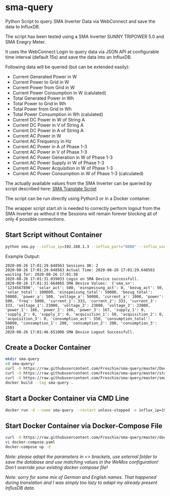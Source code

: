 # sma-query
Python Script to query SMA Inverter Data via WebConnect and save the data to InfluxDB.

The script has been tested using a SMA Inverter SUNNY TRIPOWER 5.0 and SMA Enegry Meter.

It uses the WebConnect Login to query data via JSON API at configurable time interval (default 15s) and save the data into an InfluxDB.

Following data will be queried (but can be extended easily):

* Current Generated Power in W
* Current Power to Grid in W
* Current Power from Grid in W
* Current Power Consumption in W (calulated)
* Total Generated Power in Wh
* Total Power to Grid in Wh
* Total Power from Grid in Wh
* Total Power Consumption in Wh (calulated)
* Current DC Power in W of String A
* Current DC Power in V of String A
* Current DC Power in A of String A
* Current AC Power in W
* Current AC Frequency in Hz
* Current AC Power in A of Phase 1-3
* Current AC Power in V of Phase 1-3
* Current AC Power Generation in W of Phase 1-3
* Current AC Power Supply in W of Phase 1-3
* Current AC Power Acquisition in W of Phase 1-3
* Current AC Power Consumption in W of Phase 1-3 (calculated)

The actually available values from the SMA Inverter can be queried by script described here: [SMA Translate Script](https://github.com/Froschie/sma-translate)

The script can be run directly using Python3 or in a Docker container. 

The wrapper script start.sh is needed to correctly perform logout from the SMA Inverter as without it the Sessions will remain forever blocking all of only 4 possible connections.


## Start Script without Container
```bash
python sma.py --influx_ip=192.168.1.3 --influx_port="8086" --influx_user="user" --influx_pw="pw" --sma_ip=192.168.1.2 --sma_pw="pw" --influx_db="SMA" --interval=15 --write=0
```
Example Output:
```
2020-08-26 17:01:29.648563 Sessions OK: 2
2020-08-26 17:01:29.648563 Actual Time: 2020-08-26 17:01:29.648563 waiting for: 2020-08-26 17:01:30
2020-08-26 17:01:31.039033 Login on SMA Device successfull.
2020-08-26 17:01:31.664865 SMA Device Values:  {'sma_sn': '1234567890', 'solar_act': 500, 'einspeisung_act': 0, 'bezug_act': 50, 'solar_total': 100000, 'einspeisung_total': 50000, 'bezug_total': 50000, 'power_a': 500, 'voltage_a': 50000, 'current_a': 1000, 'power': 500, 'freq': 5000, 'current_1': 333, 'current_2': 333, 'current_3': 333, 'voltage_1': 23000, 'voltage_2': 23000, 'voltage_3': 23000, 'power_1': 166, 'power_2': 166, 'power_3': 167, 'supply_1': 0, 'supply_2': 0, 'supply_3': 0, 'acquisition_1': 50, 'acquisition_2': 0, 'acquisition_3': 0, 'consumption_act': 550, 'consumption_total': 50000, 'consumption_1': 200, 'consumption_2': 200, 'consumption_3': 150}
2020-08-26 17:01:46.651006 SMA Device Logout Successfull.
```


## Create a Docker Container

```bash
mkdir sma-query
cd sma-query/
curl -O https://raw.githubusercontent.com/Froschie/sma-query/master/Dockerfile
curl -O https://raw.githubusercontent.com/Froschie/sma-query/master/start.sh
curl -O https://raw.githubusercontent.com/Froschie/sma-query/master/sma.py
docker build --tag sma-query .
```

## Start a Docker Container via CMD Line
```bash
docker run -d --name sma-query --restart unless-stopped -e influx_ip=192.168.1.3 -e influx_port=8086 -e influx_user=user -e influx_pw=pw -e sma_ip=192.168.1.2 -e sma_pw=pw -e interval=15 sma-query
```


## Start Docker Container via Docker-Compose File
```bash
curl -O https://raw.githubusercontent.com/Froschie/sma-query/master/docker-compose.yaml
vi docker-compose.yaml
docker-compose up -d
```
*Note: please adapt the parameters in <> brackets, use external folder to save the database and use matching values in the WeMos configuration! Don´t override your existing docker compose file!*


*Note: sorry for some mix of German and English names. That happened during translation and I was simply too lazy to adapt my already present InflusDB data.*
